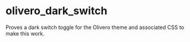 # olivero_dark_switch
Proves a dark switch toggle for the Olivero theme and associated CSS to make this work.
